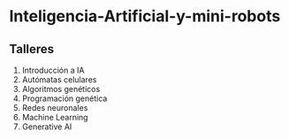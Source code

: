 # Inteligencia-Artificial-y-mini-robots
## Talleres
1. Introducción a IA
2. Autómatas celulares
3. Algoritmos genéticos
4. Programación genética
5. Redes neuronales
6. Machine Learning
7. Generative AI
